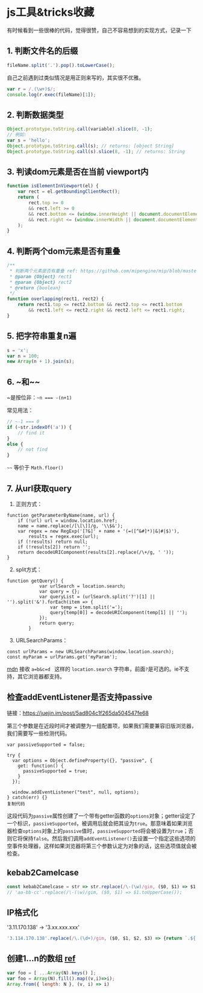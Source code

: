# js工具&tricks收藏

有时候看到一些很棒的代码，觉得很赞，自己不容易想到的实现方式，记录一下

## 1. 判断文件名的后缀

```js
fileName.split('.').pop().toLowerCase();
```

自己之前遇到过类似情况是用正则来写的，其实很不优雅。

```js
var r = /.(\w+)$/;
console.log(r.exec(fileName)[1]);
```

## 2. 判断数据类型

```js
Object.prototype.toString.call(variable).slice(8, -1);
// 例如:
var s = 'hello';
Object.prototype.toString.call(s); // returns: [object String]
Object.prototype.toString.call(s).slice(8, -1); // returns: String
```

## 3. 判读dom元素是否在当前 viewport内

```js
function isElementInViewport(el) {
    var rect = el.getBoundingClientRect();
    return (
        rect.top >= 0
        && rect.left >= 0
        && rect.bottom <= (window.innerHeight || document.documentElement.clientHeight)
        && rect.right <= (window.innerWidth || document.documentElement.clientWidth)
    );
}
```

## 4. 判断两个dom元素是否有重叠

```js
/**
 * 判断两个元素是否有重叠 ref: https://github.com/mipengine/mip/blob/master/src/dom/rect.js#L171-L174
 * @param {Object} rect1
 * @param {Object} rect2
 * @return {boolean}
 */
function overlapping(rect1, rect2) {
    return rect1.top <= rect2.bottom && rect2.top <= rect1.bottom
        && rect1.left <= rect2.right && rect2.left <= rect1.right;
}
```

## 5. 把字符串重复n遍

```js
s = 'x';
var n = 100;
new Array(n + 1).join(s);
```

## 6. ~和~~

~是按位非：`~n === -(n+1)`

常见用法：

```js
// ~-1 === 0
if (~str.indexOf('a')) {
    // find it
}
else {
    // not find
}
```

`~~` 等价于 `Math.floor()`



## 7. 从url获取query

   1. 正则方式：

   ```
   function getParameterByName(name, url) {
       if (!url) url = window.location.href;
       name = name.replace(/[\[\]]/g, '\\$&');
       var regex = new RegExp('[?&]' + name + '(=([^&#]*)|&|#|$)'),
           results = regex.exec(url);
       if (!results) return null;
       if (!results[2]) return '';
       return decodeURIComponent(results[2].replace(/\+/g, ' '));
   }
   ```

   2. split方式：

   ```
   function getQuery() {
               var urlSearch = location.search;
               var query = {};
               var queryList = (urlSearch.split('?')[1] || '').split('&').forEach(item => {
                   var temp = item.split('=');
                   query[temp[0]] = decodeURIComponent(temp[1] || '');
               });
               return query;
           }
   ```

   3. URLSearchParams：

   ```
   const urlParams = new URLSearchParams(window.location.search);
   const myParam = urlParams.get('myParam');
   ```

   [mdn](https://developer.mozilla.org/en-US/docs/Web/API/URLSearchParams?a=1&b=2#Browser_compatibility) 接收 `a=b&c=d ` 这样的 `location.search` 字符串，前面`?`是可选的。ie不支持，其它浏览器都支持。

## 检查addEventListener是否支持passive
链接：https://juejin.im/post/5ad804c1f265da504547fe68

第三个参数是在近段时间才被调整为一组配置项，如果我们需要兼容旧版浏览器，我们需要写一些检测代码。

```
var passiveSupported = false;

try {
  var options = Object.defineProperty({}, "passive", {
    get: function() {
      passiveSupported = true;
    }
  });

  window.addEventListener("test", null, options);
} catch(err) {}
复制代码
```

这段代码为`passive`属性创建了一个带有getter函数的`options`对象；getter设定了一个标识，`passiveSupported`，被调用后就会把其设为`true`。那意味着如果浏览器检查`options`对象上的`passive`值时，`passiveSupported`将会被设置为`true`；否则它将保持`false`。然后我们调用`addEventListener()`去设置一个指定这些选项的空事件处理器，这样如果浏览器将第三个参数认定为对象的话，这些选项值就会被检查。

## kebab2Camelcase

```js
const kebab2Camelcase = str => str.replace(/\-(\w)/gim, ($0, $1) => $1.toUpperCase());
// 'aa-bb-cc'.replace(/\-(\w)/gim, ($0, $1) => $1.toUpperCase());
```

## IP格式化

'3.11.170.138' -> '3.xx.xxx.xxx'

```js
'3.114.170.138'.replace(/\.(\d+)/gim, ($0, $1, $2, $3) => {return `.${'x'.repeat($1.length)}`})
```

## 创建1...n的数组 [ref](https://stackoverflow.com/a/3746849/5806007)

```js
var foo = [ ...Array(N).keys() ];
var foo = Array(N).fill().map((v,i)=>i);
Array.from({ length: N }, (v, i) => i)
```
